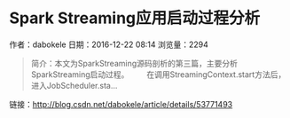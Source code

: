 # Spark Streaming应用启动过程分析
作者：dabokele
日期：2016-12-22 08:14
浏览量：2294
> 简介：本文为SparkStreaming源码剖析的第三篇，主要分析SparkStreaming启动过程。 
　　在调用StreamingContext.start方法后，进入JobScheduler.sta...

 链接：http://blog.csdn.net/dabokele/article/details/53771493
